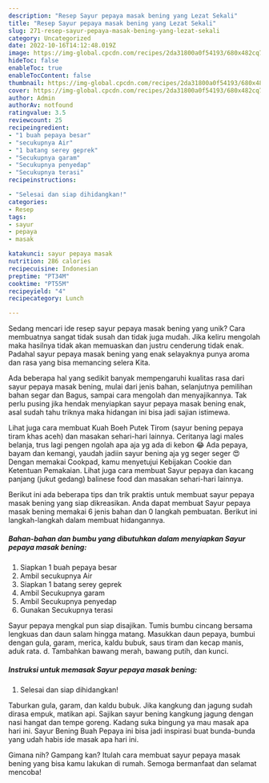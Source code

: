 ```yaml
---
description: "Resep Sayur pepaya masak bening yang Lezat Sekali"
title: "Resep Sayur pepaya masak bening yang Lezat Sekali"
slug: 271-resep-sayur-pepaya-masak-bening-yang-lezat-sekali
category: Uncategorized
date: 2022-10-16T14:12:48.019Z
image: https://img-global.cpcdn.com/recipes/2da31800a0f54193/680x482cq70/sayur-pepaya-masak-bening-foto-resep-utama.jpg
hideToc: false
enableToc: true
enableTocContent: false
thumbnail: https://img-global.cpcdn.com/recipes/2da31800a0f54193/680x482cq70/sayur-pepaya-masak-bening-foto-resep-utama.jpg
cover: https://img-global.cpcdn.com/recipes/2da31800a0f54193/680x482cq70/sayur-pepaya-masak-bening-foto-resep-utama.jpg
author: Admin
authorAv: notfound
ratingvalue: 3.5
reviewcount: 25
recipeingredient:
- "1 buah pepaya besar"
- "secukupnya Air"
- "1 batang serey geprek"
- "Secukupnya garam"
- "Secukupnya penyedap"
- "Secukupnya terasi"
recipeinstructions:

- "Selesai dan siap dihidangkan!"
categories:
- Resep
tags:
- sayur
- pepaya
- masak

katakunci: sayur pepaya masak 
nutrition: 286 calories
recipecuisine: Indonesian
preptime: "PT34M"
cooktime: "PT55M"
recipeyield: "4"
recipecategory: Lunch

---
```





Sedang mencari ide resep sayur pepaya masak bening yang unik? Cara membuatnya sangat tidak susah dan tidak juga mudah. Jika keliru mengolah maka hasilnya tidak akan memuaskan dan justru cenderung tidak enak. Padahal sayur pepaya masak bening yang enak selayaknya punya aroma dan rasa yang bisa memancing selera Kita.





Ada beberapa hal yang sedikit banyak mempengaruhi kualitas rasa dari sayur pepaya masak bening, mulai dari jenis bahan, selanjutnya pemilihan bahan segar dan Bagus, sampai cara mengolah dan menyajikannya. Tak perlu pusing jika hendak menyiapkan sayur pepaya masak bening enak,      asal sudah tahu triknya maka hidangan ini bisa jadi sajian istimewa.














Lihat juga cara membuat Kuah Boeh Putek Tirom (sayur bening pepaya tiram khas aceh) dan masakan sehari-hari lainnya. Ceritanya lagi males belanja, trus lagi pengen ngolah apa aja yg ada di kebon 😂 Ada pepaya, bayam dan kemangi, yaudah jadiin sayur bening aja yg seger seger 😍 Dengan memakai Cookpad, kamu menyetujui Kebijakan Cookie dan Ketentuan Pemakaian. Lihat juga cara membuat Sayur pepaya dan kacang panjang (jukut gedang) balinese food dan masakan sehari-hari lainnya.






Berikut ini ada beberapa tips dan trik praktis untuk membuat sayur pepaya masak bening yang siap dikreasikan. Anda dapat membuat Sayur pepaya masak bening memakai 6 jenis bahan dan 0 langkah pembuatan. Berikut ini langkah-langkah dalam membuat hidangannya.

<!--inarticleads1-->

##### Bahan-bahan dan bumbu yang dibutuhkan dalam menyiapkan Sayur pepaya masak bening:

1. Siapkan 1 buah pepaya besar
1. Ambil secukupnya Air
1. Siapkan 1 batang serey geprek
1. Ambil Secukupnya garam
1. Ambil Secukupnya penyedap
1. Gunakan Secukupnya terasi


Sayur pepaya mengkal pun siap disajikan. Tumis bumbu cincang bersama lengkuas dan daun salam hingga matang. Masukkan daun pepaya, bumbui dengan gula, garam, merica, kaldu bubuk, saus tiram dan kecap manis, aduk rata. d. Tambahkan bawang merah, bawang putih, dan kunci. 

<!--inarticleads2-->

##### Instruksi untuk memasak Sayur pepaya masak bening:


1. Selesai dan siap dihidangkan!

Taburkan gula, garam, dan kaldu bubuk. Jika kangkung dan jagung sudah dirasa empuk, matikan api. Sajikan sayur bening kangkung jagung dengan nasi hangat dan tempe goreng. Kadang suka bingung ya mau masak apa hari ini. Sayur Bening Buah Pepaya ini bisa jadi inspirasi buat bunda-bunda yang udah habis ide masak apa hari ini. 

Gimana nih? Gampang kan? Itulah cara membuat sayur pepaya masak bening yang bisa kamu lakukan di rumah. Semoga bermanfaat dan selamat mencoba!
